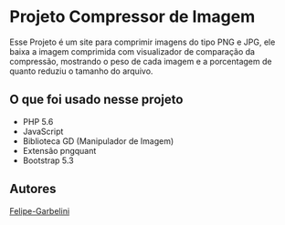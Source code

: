 
# Projeto Compressor de Imagem 

Esse Projeto é um site para comprimir imagens do tipo PNG e JPG, ele baixa a imagem comprimida com visualizador de comparação da compressão, mostrando o peso de cada imagem e a porcentagem de quanto reduziu o tamanho do arquivo.





## O que foi usado nesse projeto

- PHP 5.6
- JavaScript
- Biblioteca GD (Manipulador de Imagem)
- Extensão pngquant
- Bootstrap 5.3



## Autores

[Felipe-Garbelini](https://github.com/Felipe-Garbelini)

